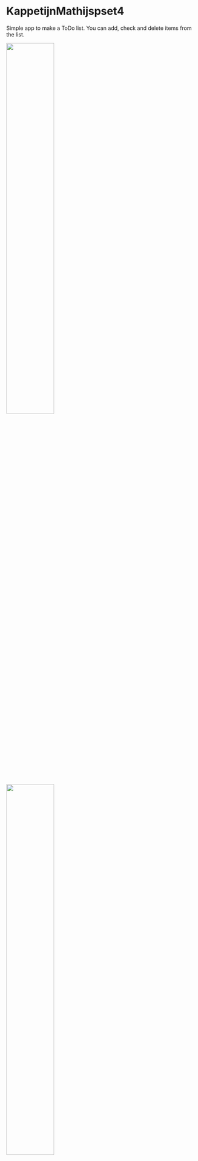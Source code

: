 # KappetijnMathijspset4
Simple app to make a ToDo list. You can add, check and delete items from the list.


<img src="https://raw.githubusercontent.com/hellvox/KappetijnMathijspset3_v2/master/doc/Screenshot_1511433934.png" width="50%">
<img src="https://raw.githubusercontent.com/hellvox/KappetijnMathijspset3_v2/master/doc/Screenshot_1511433942.png" width="50%">
<img src="https://raw.githubusercontent.com/hellvox/KappetijnMathijspset3_v2/master/doc/Screenshot_1511433947.png" width="50%">
